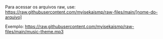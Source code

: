 Para acessar os arquivos raw, use:
https://raw.githubusercontent.com/myisekaismp/raw-files/main/[nome-do-arquivo]

Exemplo:
https://raw.githubusercontent.com/myisekaismp/raw-files/main/music-theme.mp3
